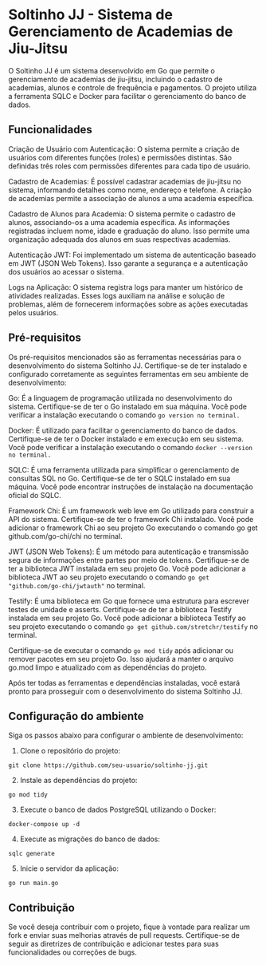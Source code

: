 # Soltinho JJ - Sistema de Gerenciamento de Academias de Jiu-Jitsu

O Soltinho JJ é um sistema desenvolvido em Go que permite o gerenciamento de academias de jiu-jitsu, incluindo o cadastro de academias, alunos e controle de frequência e pagamentos. O projeto utiliza a ferramenta SQLC e Docker para facilitar o gerenciamento do banco de dados.

## Funcionalidades

Criação de Usuário com Autenticação: O sistema permite a criação de usuários com diferentes funções (roles) e permissões distintas. São definidas três roles com permissões diferentes para cada tipo de usuário.

Cadastro de Academias: É possível cadastrar academias de jiu-jitsu no sistema, informando detalhes como nome, endereço e telefone. A criação de academias permite a associação de alunos a uma academia específica.

Cadastro de Alunos para Academia: O sistema permite o cadastro de alunos, associando-os a uma academia específica. As informações registradas incluem nome, idade e graduação do aluno. Isso permite uma organização adequada dos alunos em suas respectivas academias.

Autenticação JWT: Foi implementado um sistema de autenticação baseado em JWT (JSON Web Tokens). Isso garante a segurança e a autenticação dos usuários ao acessar o sistema.

Logs na Aplicação: O sistema registra logs para manter um histórico de atividades realizadas. Esses logs auxiliam na análise e solução de problemas, além de fornecerem informações sobre as ações executadas pelos usuários.

## Pré-requisitos

Os pré-requisitos mencionados são as ferramentas necessárias para o desenvolvimento do sistema Soltinho JJ. Certifique-se de ter instalado e configurado corretamente as seguintes ferramentas em seu ambiente de desenvolvimento:

Go: É a linguagem de programação utilizada no desenvolvimento do sistema. Certifique-se de ter o Go instalado em sua máquina. Você pode verificar a instalação executando o comando ``go version no terminal.``

Docker: É utilizado para facilitar o gerenciamento do banco de dados. Certifique-se de ter o Docker instalado e em execução em seu sistema. Você pode verificar a instalação executando o comando ``docker --version no terminal.``

SQLC: É uma ferramenta utilizada para simplificar o gerenciamento de consultas SQL no Go. Certifique-se de ter o SQLC instalado em sua máquina. Você pode encontrar instruções de instalação na documentação oficial do SQLC.

Framework Chi: É um framework web leve em Go utilizado para construir a API do sistema. Certifique-se de ter o framework Chi instalado. Você pode adicionar o framework Chi ao seu projeto Go executando o comando go get github.com/go-chi/chi no terminal.

JWT (JSON Web Tokens): É um método para autenticação e transmissão segura de informações entre partes por meio de tokens. Certifique-se de ter a biblioteca JWT instalada em seu projeto Go. Você pode adicionar a biblioteca JWT ao seu projeto executando o comando ``go get "github.com/go-chi/jwtauth"``
 no terminal.

Testify: É uma biblioteca em Go que fornece uma estrutura para escrever testes de unidade e asserts. Certifique-se de ter a biblioteca Testify instalada em seu projeto Go. Você pode adicionar a biblioteca Testify ao seu projeto executando o comando ``go get github.com/stretchr/testify`` no terminal.

Certifique-se de executar o comando ``go mod tidy`` após adicionar ou remover pacotes em seu projeto Go. Isso ajudará a manter o arquivo go.mod limpo e atualizado com as dependências do projeto.

Após ter todas as ferramentas e dependências instaladas, você estará pronto para prosseguir com o desenvolvimento do sistema Soltinho JJ.

## Configuração do ambiente

Siga os passos abaixo para configurar o ambiente de desenvolvimento:

1. Clone o repositório do projeto:

```
git clone https://github.com/seu-usuario/soltinho-jj.git
```

2. Instale as dependências do projeto:

```
go mod tidy
```

3. Execute o banco de dados PostgreSQL utilizando o Docker:

```
docker-compose up -d
```

4. Execute as migrações do banco de dados:

```
sqlc generate
```

5. Inicie o servidor da aplicação:

```
go run main.go
```

## Contribuição

Se você deseja contribuir com o projeto, fique à vontade para realizar um fork e enviar suas melhorias através de pull requests. Certifique-se de seguir as diretrizes de contribuição e adicionar testes para suas funcionalidades ou correções de bugs.
